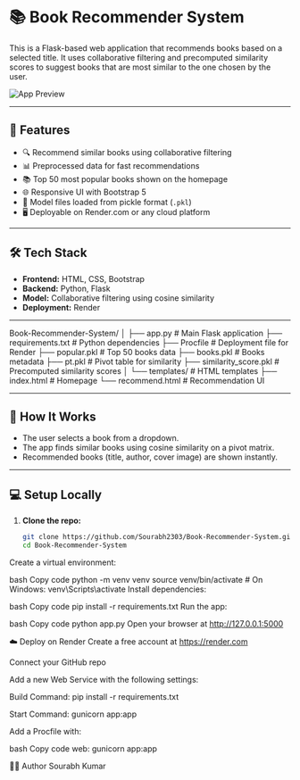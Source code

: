 # 📚 Book Recommender System

This is a Flask-based web application that recommends books based on a selected title. It uses collaborative filtering and precomputed similarity scores to suggest books that are most similar to the one chosen by the user.

![App Preview](https://book-recommender-system-gak9.onrender.com) <!-- Optional: Add a screenshot or demo gif -->

---

## 🚀 Features

- 🔍 Recommend similar books using collaborative filtering
- 📊 Preprocessed data for fast recommendations
- 📚 Top 50 most popular books shown on the homepage
- 🌐 Responsive UI with Bootstrap 5
- 🧠 Model files loaded from pickle format (`.pkl`)
- 🖥️ Deployable on Render.com or any cloud platform

---

## 🛠️ Tech Stack

- **Frontend:** HTML, CSS, Bootstrap
- **Backend:** Python, Flask
- **Model:** Collaborative filtering using cosine similarity
- **Deployment:** Render

---

Book-Recommender-System/
│
├── app.py                 # Main Flask application
├── requirements.txt       # Python dependencies
├── Procfile               # Deployment file for Render
├── popular.pkl            # Top 50 books data
├── books.pkl              # Books metadata
├── pt.pkl                 # Pivot table for similarity
├── similarity_score.pkl   # Precomputed similarity scores
│
└── templates/             # HTML templates
    ├── index.html         # Homepage
    └── recommend.html     # Recommendation UI


---

## 🧪 How It Works

- The user selects a book from a dropdown.
- The app finds similar books using cosine similarity on a pivot matrix.
- Recommended books (title, author, cover image) are shown instantly.

---

## 💻 Setup Locally

1. **Clone the repo:**
   ```bash
   git clone https://github.com/Sourabh2303/Book-Recommender-System.git
   cd Book-Recommender-System
Create a virtual environment:

bash
Copy code
python -m venv venv
source venv/bin/activate  # On Windows: venv\Scripts\activate
Install dependencies:

bash
Copy code
pip install -r requirements.txt
Run the app:

bash
Copy code
python app.py
Open your browser at http://127.0.0.1:5000

☁️ Deploy on Render
Create a free account at https://render.com

Connect your GitHub repo

Add a new Web Service with the following settings:

Build Command: pip install -r requirements.txt

Start Command: gunicorn app:app

Add a Procfile with:

bash
Copy code
web: gunicorn app:app

🧑‍💻 Author
Sourabh Kumar




